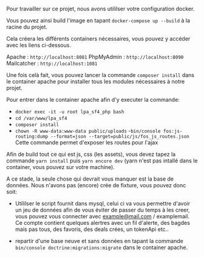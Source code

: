 Pour travailler sur ce projet, nous avons utililser votre configuration docker.

Vous pouvez ainsi build l'image en tapant `docker-compose up --build` à la racine du projet.

Cela créera les différents containers nécessaires, vous pouvez y accéder avec les liens ci-dessous.

Apache : `http://localhost:8081`
PhpMyAdmin : `http://localhost:8090`
Mailcatcher : `http://localhost:1081`

Une fois celà fait, vous pouvez lancer la commande `composer install` dans le container apache pour installer tous les modules nécessaires à notre projet.

Pour entrer dans le container apache afin d'y executer la commande:
- `docker exec -it -u root lpa_sf4_php bash`
- `cd /var/www/lpa_sf4`
- `composer install`
- `chown -R www-data:www-data public/uploads`
-`bin/console fos:js-routing:dump --format=json --target=public/js/fos_js_routes.json` Cette commande permet d'exposer les routes pour l'ajax

Afin de build tout ce qui est js, css (les assets), vous devez tapez la commande `yarn install` puis `yarn encore dev` (yarn n'est pas intallé dans le container, vous pouvez sur votre machine).

A ce stade, la seule chose qui devrait vous manquer est la base de données.
Nous n'avons pas (encore) crée de fixture, vous pouvez donc soit:
 -  Utililser le script fournit dans mysql, celui ci va vous permettre d'avoir un jeu de données afin de vous éviter de passer du temps à les creer, vous pouvez vous connecter avec example@mail.com / examplemail. Ce compte contient quelques alertres avec un fil d'alerte, des bagdes mais pas tous, des favoris, des deals crées, un tokenApi etc..
 
 -  repartir d'une base neuve et sans données en tapant la commande `bin/console doctrine:migrations:migrate` dans le container apache.
 


